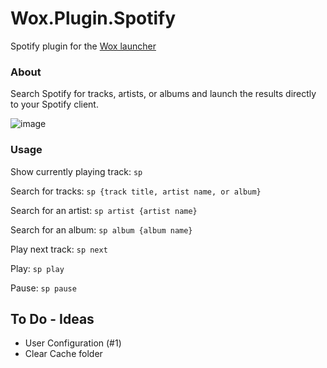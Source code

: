 Wox.Plugin.Spotify
==================

Spotify plugin for the [Wox launcher](https://github.com/qianlifeng/Wox)

### About

Search Spotify for tracks, artists, or albums and launch the results directly to your Spotify client.

![image](http://i.imgur.com/HBBnKJr.gif)

### Usage

Show currently playing track: `` sp ``

Search for tracks: `` sp {track title, artist name, or album} ``

Search for an artist: `` sp artist {artist name} ``

Search for an album: `` sp album {album name} ``

Play next track: `` sp next ``

Play: `` sp play ``

Pause: `` sp pause ``


## To Do - Ideas

- User Configuration (#1)
- Clear Cache folder
